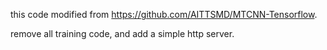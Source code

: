 this code modified from https://github.com/AITTSMD/MTCNN-Tensorflow.

remove all training code, and add a simple http server.

